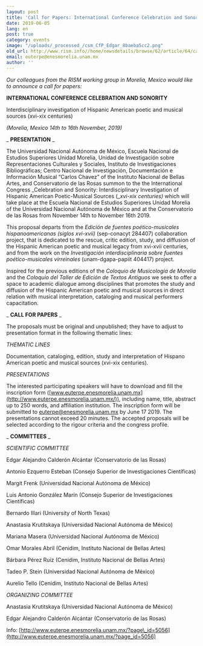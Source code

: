 ```yaml
---
layout: post
title: 'Call for Papers: International Conference Celebration and Sonority (Morelia, Mexico 14th to 16th November, 2019)'
date: 2019-06-05
lang: en
post: true
category: events
image: "/uploads/_processed_/csm_CfP_Edgar_8baeba5cc2.png"
old_url: http://www.rism.info//home/newsdetails/browse/62/article/64/call-for-papers-international-conference-celebration-and-sonority-morelia-mexico-14th-to-16th-nov.html
email: euterpe@enesmorelia.unam.mx
author: ''
---
```



_Our colleagues from the RISM working group in Morelia, Mexico would like to announce a call for papers:_

**INTERNATIONAL CONFERENCE CELEBRATION AND SONORITY**

Interdisciplinary investigation of Hispanic American poetic and musical sources (xvi-xix centuries)

_(Morelia, Mexico 14th to 16th November, 2019)_

_ **PRESENTATION** _

The Universidad Nacional Autónoma de México, Escuela Nacional de Estudios Superiores Unidad Morelia, Unidad de Investigación sobre Representaciones Culturales y Sociales, Instituto de Investigaciones Bibliográficas; Centro Nacional de Investigación, Documentación e Información Musical “Carlos Chavez” of the Instituto Nacional de Bellas Artes, and Conservatorio de las Rosas summon to the the International Congress _Celebration and Sonority: Interdisciplinary Investigation of Hispanic American Poetic-Musical Sources (__xvi-xix_ _centuries)_ which will take place at the Escuela Nacional de Estudios Superiores Unidad Morelia of the Universidad Nacional Autónoma de México and at the Conservatorio de las Rosas from November 14th to November 16th 2019.

This proposal departs from the _Edición de fuentes poético-musicales hispanoamericanas (siglos xvi-xvii)_ (sep-conacyt 284407) collaboration project, that is dedicated to the rescue, critic edition, study, and diffusion of the Hispanic American poetic and musical legacy from xvi-xvii centuries, and from the work on the _Investigación interdisciplinaria sobre fuentes poético-musicales virreinales_ (unam-dgapa-papiit 404417) project.

Inspired for the previous editions of the _Coloquio de Musicología de Morelia_ and the _Coloquio del Taller de Edición de Textos Antiguos_ we seek to offer a space to academic dialogue among disciplines that promotes the study and diffusion of the Hispanic American poetic and musical sources in direct relation with musical interpretation, cataloging and musical performers capacitation.

_ **CALL FOR PAPERS** _

The proposals must be original and unpublished; they have to adjust to presentation format in the following thematic lines:

_THEMATIC LINES_

Documentation, cataloging, edition, study and interpretation of Hispano American poetic and musical sources (xvi-xix centuries).

_PRESENTATIONS_

The interested participating speakers will have to download and fill the inscription form ([www.euterpe.enesmorelia.unam.mx](http://www.euterpe.enesmorelia.unam.mx/)), including name, title, abstract up to 250 words, and affiliation institution. The inscription form will be submitted to [euterpe@enesmorelia.unam.mx](mailto:euterpe@enesmorelia.unam.mx) by June 17 2019. The presentations cannot exceed 20 minutes. The accepted proposals will be selected according to the rigour criteria and the congress profile.

_ **COMMITTEES** _

_SCIENTIFIC COMMITTEE_

Edgar Alejandro Calderón Alcántar (Conservatorio de las Rosas)

Antonio Ezquerro Esteban (Consejo Superior de Investigaciones Científicas)

Margit Frenk (Universidad Nacional Autónoma de México)

Luis Antonio González Marín (Consejo Superior de Investigaciones Científicas)

Bernardo Illari (University of North Texas)

Anastasia Krutitskaya (Universidad Nacional Autónoma de México)

Mariana Masera (Universidad Nacional Autónoma de México)

Omar Morales Abril (Cenidim, Instituto Nacional de Bellas Artes)

Bárbara Pérez Ruiz (Cenidim, Instituto Nacional de Bellas Artes)

Tadeo P. Stein (Universidad Nacional Autónoma de México)

Aurelio Tello (Cenidim, Instituto Nacional de Bellas Artes)

_ORGANIZING COMMITTEE_

Anastasia Krutitskaya (Universidad Nacional Autónoma de México)

Edgar Alejandro Calderón Alcántar (Conservatorio de las Rosas)

Info: [http://www.euterpe.enesmorelia.unam.mx/?page\_id=5056](http://www.euterpe.enesmorelia.unam.mx/?page_id=5056)

<script type="text/javascript">var switchTo5x=true;</script><script type="text/javascript" src="http://w.sharethis.com/button/buttons.js"></script><script type="text/javascript">stLight.options({publisher: "9b601438-1ce1-49d8-bfd7-9cff5df54c17", doNotHash: false, doNotCopy: false, hashAddressBar: false});</script>